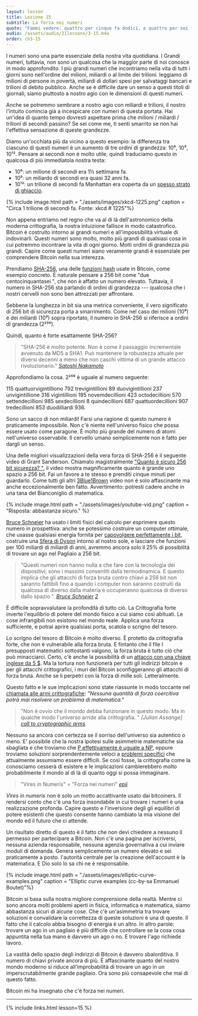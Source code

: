 ```yaml
---
layout: lesson
title: Lezione 15
subtitle: La forza nei numeri
quote: "Fammi vedere: quattro per cinque fa dodici, e quattro per sei fa tredici, e quattro per sette fa quattordici ... oh caro! Non arriverò mai a venti a questo ritmo!"
audio: /assets/audio/21lessons/3-15.m4a
order: ch3-15
---
```


I numeri sono una parte essenziale della nostra vita quotidiana. 
I Grandi numeri,
tuttavia, non sono un qualcosa che la maggior parte di noi conosce in modo approfondito. 
I più grandi numeri che incontriamo nella vita di tutti i giorni sono nell'ordine dei
milioni, miliardi o al limite dei trilioni. leggiamo di milioni di persone
in povertà, miliardi di dollari spesi per salvataggi bancari e trilioni di
debito pubblico. Anche se è difficile dare un senso a questi titoli di giornali,
siamo piuttosto a nostro agio con le dimensioni di questi numeri.

Anche se potremmo sembrare a nostro agio con miliardi e trilioni, il nostro
l'intuito comincia già a incespicare con numeri di questa portata. Hai un'idea 
di quanto tempo dovresti aspettare prima che milioni / miliardi / trilioni 
di secondi passino? Se sei come me, ti senti smarrito se non hai l'effettiva 
sensazione di queste grandezze.

Diamo un'occhiata più da vicino a questo esempio: la differenza tra ciascuno 
di questi numeri è un aumento di tre ordini di grandezza: 10⁶, 10⁹, 10¹². 
Pensare ai secondi non è molto utile, quindi traduciamo questo in qualcosa di 
più immediatola nostra testa:

- 10⁶: un milione di secondi era 1½ settimane fa.
- 10⁹: un miliardo di secondi era quasi 32 anni fa.
- 10¹²: un trilione di secondi fa Manhattan era coperta da un [spesso
    strato di ghiaccio][thick layer of ice].

{% include image.html path = "./assets/images/xkcd-1225.png" caption = "Circa 1 trilione di secondi fa. Fonte: xkcd # 1225"%}

Non appena entriamo nel regno che va al di là dell'astronomico della moderna
crittografia, la nostra intuizione fallisce in modo catastrofico. Bitcoin è costruito
intorno ai grandi numeri e all'impossibilità virtuale di indovinarli.
Questi numeri sono molto, molto più grandi di qualsiasi cosa in cui potremmo incontrare
la vita di ogni giorno. Molti ordini di grandezza più grandi. Capire come
questi numeri siano veramente grandi è essenziale per comprendere Bitcoin nella 
sua interezza.

Prendiamo [SHA-256], una delle [funzioni hash][hash functions] usate in Bitcoin, 
come esempio concreto. È naturale pensare a 256 bit come "due
centocinquantasei ", che non è affatto un numero elevato. Tuttavia, il
numero in SHA-256 sta parlando di ordini di grandezza --- qualcosa che i nostri
cervelli non sono ben attrezzati per affrontare.

Sebbene la lunghezza in bit sia una metrica conveniente, il vero significato di 
256 bit di sicurezza porta a smarrimento. Come nel caso dei milioni (10⁶) e
dei miliardi (10⁹) sopra riportato, il numero in SHA-256 si riferisce a ordini 
di grandezza (2²⁵⁶).

Quindi, quanto è forte esattamente SHA-256?

> "SHA-256 è molto potente. Non è come il passaggio incrementale avvenuto 
> da MD5 a SHA1. Può mantenere la robustezza attuale per diversi decenni 
> a meno che non caschi vittima di un grande attacco rivoluzionario."
> <cite> [Satoshi Nakamoto] </cite>

Approfondiamo la cosa. 2²⁵⁶ è uguale al numero seguente:

115 quattuorvigintilliono 792 trevigintillioni 89 duovigintillioni 237 unvigintillione 316 vigintillioni 195 novemdecillioni 423 octodecillioni 570 settendecillioni 985 sexdecillioni 8 quindecillioni 687 quattuordecillioni 907 tredecillioni 853 duodilliardi 936.

Sono un sacco di non miliardi! Farsi una ragione di questo numero è
praticamente impossibile. Non c'è niente nell'universo fisico che possa 
essere usato come paragone. È molto più grande del numero di atomi nell'universo 
osservabile. Il cervello umano semplicemente non è fatto per dargli un senso.

Una delle migliori visualizzazioni della vera forza di SHA-256 è il
seguente video di Grant Sanderson. Chiamato magistralmente ["Quanto è sicuro 256 bit
sicurezza? "]["How secure is 256 bit security?"], il video mostra 
magnificamente quanto è grande uno spazio a 256 bit. Fai un favore a 
te stesso e prenditi cinque minuti per guardarlo. Come tutti gli altri
[3Blue1Brown] video non è solo affascinante ma anche eccezionalmente
ben fatto. Avvertimento: potresti cadere anche in una tana del Bianconiglio
di matematica.

{% include image.html path = "./assets/images/youtube-vid.png" caption = "Risposta: abbastanza sicuro." %}

[Bruce Schneier] ha usato i limiti fisici del calcolo per esprimere questo
numero in prospettiva: anche se potessimo costruire un computer ottimale,
che usasse qualsiasi energia fornita per [capovolgere perfettamente i bit][flip bits perfectly], costruire una [Sfera di Dyson][Dyson sphere] intorno al nostro sole, 
e lasciare che funzioni per 100 miliardi di miliardi di anni, avremmo 
ancora solo il 25% di possibilità di trovare un ago nel Pagliaio a 256 bit.

> "Questi numeri non hanno nulla a che fare con la tecnologia dei dispositivi;
> sono i massimi consentiti dalla termodinamica. E questo
> implica che gli attacchi di forza bruta contro chiavi a 256 bit non saranno
> fattibili fino a quando i computer non saranno costruiti da qualcosa di 
> diverso dalla materia e occuperanno qualcosa di diverso dallo spazio ".
> <cite> [Bruce Schneier] [2] </cite>

È difficile sopravvalutare la profondità di tutto ciò. La Crittografia forte
inverte l'equilibrio di potere del mondo fisico a cui siamo così abituati.
Le cose infrangibili non esistono nel mondo reale. Applica una forza sufficiente,
e potrai aprire qualsiasi porta, scatola o scrigno del tesoro.

Lo scrigno del tesoro di Bitcoin è molto diverso. È protetto da crittografia 
forte, che non è vulnerabile alla forza bruta. E fintanto che il file
I presupposti matematici sottostanti valgono, la forza bruta è tutto ciò che 
può minacciarci.
Certo, c'è anche la possibilità di un [attacco con una chiave inglese da 5 \$][wrench attack].
Ma la tortura non funzionerà per tutti gli indirizzi bitcoin e per gli attacchi 
crittografici, i muri del Bitcoin sconfiggeranno gli attacchi di forza bruta. 
Anche se li perpetri con la forza di mille soli. Letteralmente.

Questo fatto e le sue implicazioni sono state riassunte in modo toccante nel 
[chiamata alle armi crittografiche][call to cryptographic arms]: *"Nessuna 
quantità di forza coercitiva potrà mai risolvere un problema di matematica."*

> "Non è ovvio che il mondo debba funzionare in questo modo. Ma in qualche modo
> l'universo arride alla crittografia. "
> <cite> [Julian Assange] [call to cryptographic arms] </cite>

Nessuno sa ancora con certezza se il sorriso dell'universo sia autentico o meno. 
E' possibile che la nostra ipotesi sulle asimmetrie matematiche sia sbagliata e
che troviamo che [P effettivamente è uguale a NP][P actually equals NP], oppure 
troviamo soluzioni sorprendentemente veloci a [problemi specifici][specific problems] 
che attualmente assumiamo essere difficili.
Se così fosse, la crittografia come la conosciamo cesserà di esistere
e le implicazioni cambierebbero molto probabilmente il mondo al di là
di quanto oggi si possa immaginare.

> "Vires in Numeris" = "Forza nei numeri"
> <cite> [epii] </cite>

*Vires in numeris* non è solo un motto accattivante usato dai bitcoiners. Il
rendersi conto che c'è una forza insondabile in cui trovare
i numeri è una realizzazione profonda. Capire questo e l'inversione degli
gli equilibri di potere esistenti che questo consente hanno cambiato 
la mia visione del mondo ed il futuro che ci attende.

Un risultato diretto di questo è il fatto che non devi chiedere a nessuno
il permesso per partecipare a Bitcoin. Non c'è una pagina per iscriversi,
nessuna azienda responsabile, nessuna agenzia governativa a cui inviare moduli di domanda.
Genera semplicemente un numero elevato e sei praticamente a posto.
l'autorità centrale per la creazione dell'account è la matematica. E Dio 
solo lo sa chi ne è responsabile.

{% include image.html path = "./assets/images/elliptic-curve-examples.png" caption = "Elliptic curve examples (cc-by-sa Emmanuel Boutet)"%}

Bitcoin si basa sulla nostra migliore comprensione della realtà. 
Mentre ci sono ancora molti problemi aperti in fisica, informatica 
e matematica, siamo abbastanza sicuri di alcune cose. Che c'è un'asimmetria tra
trovare soluzioni e convalidare la correttezza di queste soluzioni è
una di queste. Il fatto che il calcolo abbia bisogno di energia è un altro. In altro
parole: trovare un ago in un pagliaio è più difficile che controllare se la cosa
cosa appuntita nella tua mano è davvero un ago o no. E trovare
l'ago richiede lavoro.

La vastità dello spazio degli indirizzi di Bitcoin è davvero sbalorditiva. Il
numero di chiavi private ancora di più. È affascinante quanto del nostro
mondo moderno si riduce all'improbabilità di trovare un ago in un
imperscrutabilmente grande pagliaio. Ora sono più consapevole che mai di 
questo fatto.

Bitcoin mi ha insegnato che c'è forza nei numeri.

---

{% include links.html lesson=15 %}

[thick layer of ice]: https://en.wikipedia.org/wiki/Last_Glacial_Maximum
[xkcd \#1125]: https://xkcd.com/1225/
[SHA-256]: https://en.wikipedia.org/wiki/SHA-2
[hash functions]: https://en.bitcoin.it/wiki/Block_hashing_algorithm
[Satoshi Nakamoto]: https://bitcointalk.org/index.php?topic=191.msg1585#msg1585
["How secure is 256 bit security?"]: https://www.youtube.com/watch?v=S9JGmA5_unY
[Bruce Schneier]: https://www.schneier.com/
[flip bits perfectly]: https://en.wikipedia.org/wiki/Landauer%27s_principle#Equation
[Dyson sphere]: https://en.wikipedia.org/wiki/Dyson_sphere
[2]: https://books.google.com/books?id=Ok0nDwAAQBAJ&pg=PT316&dq=%22These+numbers+have+nothing+to+do+with+the+technology+of+the+devices;%22&hl=en&sa=X&ved=0ahUKEwjXttWl8YLhAhUphOAKHZZOCcsQ6AEIKjAA#v=onepage&q&f=false
[wrench attack]: https://xkcd.com/538/
[call to cryptographic arms]: https://cryptome.org/2012/12/assange-crypto-arms.htm
[P actually equals NP]: https://en.wikipedia.org/wiki/P_versus_NP_problem#P_=_NP
[specific problems]: https://en.wikipedia.org/wiki/Discrete_logarithm#Cryptography
[epii]: https://bitcointalk.org/index.php?topic=4994.msg140770#msg140770
[3Blue1Brown]: https://twitter.com/3blue1brown

<!-- Wikipedia -->
[alice]: https://en.wikipedia.org/wiki/Alice%27s_Adventures_in_Wonderland
[carroll]: https://en.wikipedia.org/wiki/Lewis_Carroll
